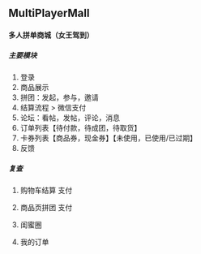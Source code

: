 ## MultiPlayerMall

#### 多人拼单商城（女王驾到）

##### 主要模块

1. 登录
2. 商品展示
3. 拼团：发起，参与，邀请
4. 结算流程 > 微信支付
5. 论坛：看帖，发帖，评论，消息
6. 订单列表【待付款，待成团，待取货】
7. 卡券列表【商品券，现金券】【未使用，已使用/已过期】
8. 反馈

##### 复查
1. 购物车结算 支付
2. 商品页拼团 支付
3. 闺蜜圈

4. 我的订单
  